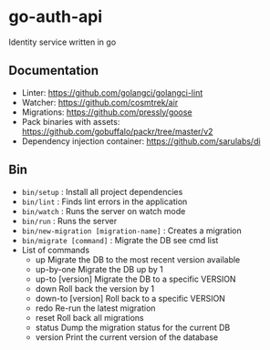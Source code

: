 # go-auth-api
Identity service written in go

## Documentation
- Linter: https://github.com/golangci/golangci-lint
- Watcher: https://github.com/cosmtrek/air
- Migrations: https://github.com/pressly/goose
- Pack binaries with assets: https://github.com/gobuffalo/packr/tree/master/v2
- Dependency injection container: https://github.com/sarulabs/di

## Bin
- ```bin/setup```                           : Install all project dependencies
- ```bin/lint```                            : Finds lint errors in the application
- ```bin/watch```                           : Runs the server on watch mode
- ```bin/run```                             : Runs the server
- ```bin/new-migration [migration-name]```  : Creates a migration
- ```bin/migrate [command]```               : Migrate the DB see cmd list
- List of commands
    - up                   Migrate the DB to the most recent version available
    - up-by-one            Migrate the DB up by 1
    - up-to [version]        Migrate the DB to a specific VERSION
    - down                 Roll back the version by 1
    - down-to [version]     Roll back to a specific VERSION
    - redo                 Re-run the latest migration
    - reset                Roll back all migrations
    - status               Dump the migration status for the current DB
    - version              Print the current version of the database


